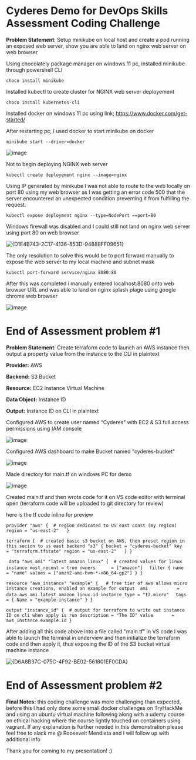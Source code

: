 # Cyderes Demo for DevOps Skills Assessment Coding Challenge 

**Problem Statement**: Setup minikube on local host and create a pod running an exposed web server, show you are able to land on nginx web server on web browser

Using chocolately package manager on windows 11 pc, installed minikube through powershell CLI

`choco install minikube`

Installed kubectl to create cluster for NGINX web server deployement

`choco install kubernetes-cli`

Installed docker on windows 11 pc using link; https://www.docker.com/get-started/

After restarting pc, I used docker to start minikube on docker

`minikube start --driver=docker`

![image](https://github.com/user-attachments/assets/6093731b-00f3-4300-ac28-9c87655c833c)

Not to begin deploying NGINX web server

`kubectl create deployement nginx --image=nginx`

Using IP generated by minikube I was not able to route to the web locally on port 80 using my web browser as I was getting an error code 500 that the server encountered an unexpected condition preventing it from fulfilling the request.

`kubectl expose deployment nginx --type=NodePort ==port=80`

Windows firewall was disabled and I could still not land on nginx web server using port 80 on web browser

![{D1E4B743-2C17-4136-853D-94888FF09651}](https://github.com/user-attachments/assets/1490912d-64b1-4ee2-923f-c0940b171e5a)

The only resolution to solve this would be to port forward manually to expose the web server to my local machine and subnet mask

`kubectl port-forward service/nginx 8080:80`

After this was completed i manually entered localhost:8080 onto web browser URL and was able to land on nginx splash plage using google chrome web browser

![image](https://github.com/user-attachments/assets/6d05a2a6-0b48-4f0f-a48a-c93818573eac)

# End of Assessment problem #1

**Problem Statement**: Create terraform code to launch an AWS instance then output a property value from the instance to the CLI in plaintext

**Provider:** AWS 
&nbsp;

**Backend:** S3 Bucket
&nbsp;

**Resource:** EC2 Instance Virtual Machine
&nbsp;

**Data Object:** Instance ID
&nbsp;

**Output:** Instance ID on CLI in plaintext

Configured AWS to create user named “Cyderes” with EC2 & S3 full access permissions using IAM console

![image](https://github.com/user-attachments/assets/65f90df6-84f2-404b-aabd-c97d0f253983)

Configured AWS dashboard to make Bucket named "cyderes-bucket"

![image](https://github.com/user-attachments/assets/6a1576e5-c629-429f-9878-beead683f6d9)

Made directory for main.tf on windows PC for demo 

![image](https://github.com/user-attachments/assets/f3f7cff1-9a5c-4d19-af56-fcfb2697ef9b)

Created main.tf and then wrote code for it on VS code editor with terminal open (terraform code will be uploaded to git directory for review)

here is the tf code inline for preview 

`provider "aws" {  # region dedicated to US east coast (my region)
  region = "us-east-2"  
}`

`terraform {  # created basic s3 bucket on AWS, then preset region in this secion to us east
  backend "s3" {
    bucket = "cyderes-bucket"
    key    = "terraform.tfstate"
    region = "us-east-2"  
  }
}`

` 
data "aws_ami" "latest_amazon_linux" {  # created values for linux instance
  most_recent = true
  owners      = ["amazon"]
`
`  filter {
    name   = "name"
    values = ["amzn2-ami-hvm-*-x86_64-gp2"]
  }
}`

`resource "aws_instance" "example" {   # free tier of aws allows micro instance creations, enabled an example for output 
  ami           = data.aws_ami.latest_amazon_linux.id
  instance_type = "t2.micro"
`
 ` tags = {
    Name = "example-instance"
  }
}`

`output "instance_id" {  # output for terraform to write out instance ID on cli when apply is run
  description = "The ID"
  value       = aws_instance.example.id
}`


After adding all this code above into a file called "main.tf" in VS code I was able to launch the terminal in underview and then initialize the terraform code and then apply it, thus exposing the ID of the S3 bucket virtual machine instance

![{D6A8B37C-075C-4F92-BE02-561801EF0CDA}](https://github.com/user-attachments/assets/83906941-5cd3-41f1-8b4e-57bf1e4d472a)

# End of Assessment problem #2

**Final Notes:**  this coding challenge was more challenging than expected, before this I had only done some small docker challenges on TryHackMe and using an ubuntu virtual machine following along with a udemy course on ethical hacking where the course lightly touched on containers using vagrant.  If any explanation is further needed in this demonstration please feel free to slack me @ Roosevelt Mendieta and I will follow up with additional info
&nbsp;

Thank you for coming to my presentation! :)


